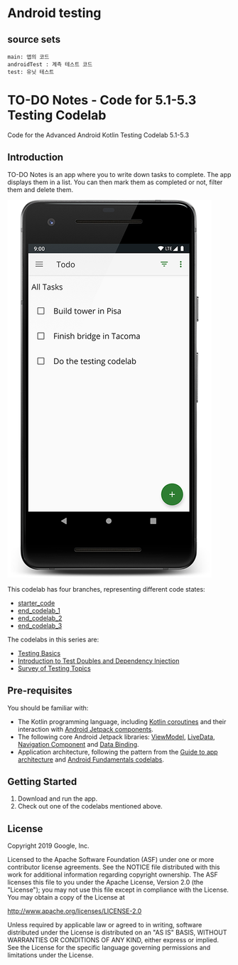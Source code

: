 Android testing
============================================================================

## source sets
```
main: 앱의 코드
androidTest : 계측 테스트 코드
test: 유닛 테스트
```


TO-DO Notes - Code for 5.1-5.3 Testing Codelab
============================================================================

Code for the Advanced Android Kotlin Testing Codelab 5.1-5.3

Introduction
------------

TO-DO Notes is an app where you to write down tasks to complete. The app displays them in a list.
You can then mark them as completed or not, filter them and delete them.

![App main screen, screenshot](screenshot.png)

This codelab has four branches, representing different code states:

* [starter_code](https://github.com/googlecodelabs/android-testing/tree/starter_code)
* [end_codelab_1](https://github.com/googlecodelabs/android-testing/tree/end_codelab_1)
* [end_codelab_2](https://github.com/googlecodelabs/android-testing/tree/end_codelab_2)
* [end_codelab_3](https://github.com/googlecodelabs/android-testing/tree/end_codelab_3)

The codelabs in this series are:
* [Testing Basics](https://codelabs.developers.google.com/codelabs/advanced-android-kotlin-training-testing-basics)
* [Introduction to Test Doubles and Dependency Injection](https://codelabs.developers.google.com/codelabs/advanced-android-kotlin-training-testing-test-doubles)
* [Survey of Testing Topics](https://codelabs.developers.google.com/codelabs/advanced-android-kotlin-training-testing-survey)


Pre-requisites
--------------

You should be familiar with:

* The Kotlin programming language, including [Kotlin coroutines](https://developer.android.com/kotlin/coroutines) and their interaction with [Android Jetpack components](https://developer.android.com/topic/libraries/architecture/coroutines).
* The following core Android Jetpack libraries: [ViewModel](https://developer.android.com/topic/libraries/architecture/viewmodel),
 [LiveData](https://developer.android.com/topic/libraries/architecture/livedata),
  [Navigation Component](https://developer.android.com/guide/navigation) and 
  [Data Binding](https://developer.android.com/topic/libraries/data-binding).
* Application architecture, following the pattern from the [Guide to app architecture](https://developer.android.com/jetpack/docs/guide) and [Android Fundamentals codelabs](https://developer.android.com/courses/kotlin-android-fundamentals/toc).


Getting Started
---------------

1. Download and run the app.
2. Check out one of the codelabs mentioned above.

License
-------

Copyright 2019 Google, Inc.

Licensed to the Apache Software Foundation (ASF) under one or more contributor
license agreements.  See the NOTICE file distributed with this work for
additional information regarding copyright ownership.  The ASF licenses this
file to you under the Apache License, Version 2.0 (the "License"); you may not
use this file except in compliance with the License.  You may obtain a copy of
the License at

  http://www.apache.org/licenses/LICENSE-2.0

Unless required by applicable law or agreed to in writing, software
distributed under the License is distributed on an "AS IS" BASIS, WITHOUT
WARRANTIES OR CONDITIONS OF ANY KIND, either express or implied.  See the
License for the specific language governing permissions and limitations under
the License.
